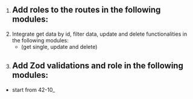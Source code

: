 1. ## Add roles to the routes in the following modules:
2. Integrate get data by id, filter data, update and delete functionalities in the following modules:
   - (get single, update and delete)
3. ## Add Zod validations and role in the following modules:

- start from 42-10\_
